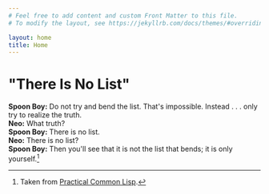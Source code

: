 ```yaml
---
# Feel free to add content and custom Front Matter to this file.
# To modify the layout, see https://jekyllrb.com/docs/themes/#overriding-theme-defaults

layout: home
title: Home
---
```


# **"There Is No List"**

**Spoon Boy:** Do not try and bend the list. That's impossible. Instead . . . only try to realize the truth.  
**Neo:** What truth?  
**Spoon Boy:** There is no list.  
**Neo:** There is no list?  
**Spoon Boy:** Then you'll see that it is not the list that bends; it is only yourself.[^1]

[^1]: Taken from [Practical Common Lisp](http://gigamonkeys.com/book).

